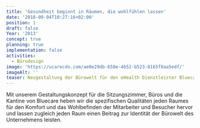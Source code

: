 ```yaml
---
title: 'Gesundheit beginnt in Räumen, die wohlfühlen lassen'
date: '2018-09-04T10:27:16+02:00'
position: 1
draft: false
Year: '2013'
concept: true
planning: true
implementation: false
activities:
  - Bürodesign
image: 'https://ucarecdn.com/ae0e29db-658e-4b52-b523-8165f8aa5edf/'
imageAlt: ''
teaser: Neugestaltung der Bürowelt für den eHealth Dienstleister Bluecare
---
```

Mit unserem Gestaltungskonzept für die Sitzungszimmer, Büros und die Kantine von Bluecare heben wir die spezifischen Qualitäten jeden Raumes für den Komfort und das Wohlbefinden der Mitarbeiter und Besucher hervor und lassen zugleich jeden Raum einen Beitrag zur Identität der Bürowelt des Unternehmens leisten.
